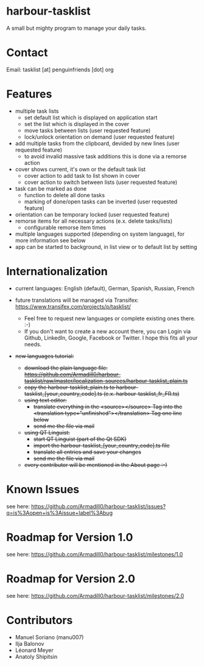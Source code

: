 harbour-tasklist
================

A small but mighty program to manage your daily tasks.

Contact
================
Email: tasklist [at] penguinfriends [dot] org

Features
================
- multiple task lists
    - set default list which is displayed on application start
    - set the list which is displayed in the cover
    - move tasks between lists (user requested feature)
    - lock/unlock orientation on demand (user requested feature)
- add multiple tasks from the clipboard, devided by new lines (user requested feature)
    - to avoid invalid massive task additions this is done via a remorse action
- cover shows current, it's own or the default task list
    - cover action to add task to list shown in cover
    - cover action to switch between lists (user requested feature)
- task can be marked as done
    - function to delete all done tasks
    - marking of done/open tasks can be inverted (user requested feature)
- orientation can be temporary locked (user requested feature)
- remorse items for all necessary actions (e.x. delete tasks/lists)
    - configurable remorse item times
- multiple languages supported (depending on system language), for more information see below
- app can be started to background, in list view or to default list by setting

Internationalization
================
- current languages: English (default), German, Spanish, Russian, French
- future translations will be managed via Transifex: https://www.transifex.com/projects/p/tasklist/
    - Feel free to request new languages or complete existing ones there. :-)
    - If you don't want to create a new account there, you can Login via Github, LinkedIn, Google, Facebook or Twitter. I hope this fits all your needs.

- ~~new languages tutorial:~~
    - ~~download the plain language file: https://github.com/Armadill0/harbour-tasklist/raw/master/localization-sources/harbour-tasklist_plain.ts~~
    - ~~copy the harbour-tasklist_plain.ts to harbour-tasklist_[your_country_code].ts (e.x. harbour-tasklist_fr_FR.ts)~~
    - ~~using text editor:~~
        - ~~translate everything in the \<source\>\</source\> Tag into the \<translation type="unfinished"\>\</translation\> Tag one line below~~
        - ~~send me the file via mail~~
    - ~~using QT Linguist:~~
        - ~~start QT Linguist (part of the Qt SDK)~~
        - ~~import the harbour-tasklist_[your_country_code].ts file~~
        - ~~translate all entries and save your changes~~
        - ~~send me the file via mail~~
    - ~~every contributor will be mentioned in the About page :-)~~

Known Issues
================
see here: https://github.com/Armadill0/harbour-tasklist/issues?q=is%3Aopen+is%3Aissue+label%3Abug

Roadmap for Version 1.0
================
see here: https://github.com/Armadill0/harbour-tasklist/milestones/1.0

Roadmap for Version 2.0
================
see here: https://github.com/Armadill0/harbour-tasklist/milestones/2.0

Contributors
================
- Manuel Soriano (manu007)
- Ilja Balonov
- L&eacute;onard Meyer
- Anatoly Shipitsin
